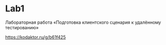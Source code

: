 # Lab1
Лабораторная работа «Подготовка клиентского сценария к удалённому тестированию»

https://kodaktor.ru/g/b61f425
